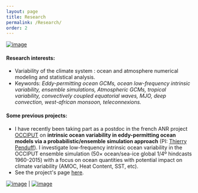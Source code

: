 ```yaml
---
layout: page
title: Research
permalink: /Research/
order: 2
---
```


[![image]({{site.baseurl}}/img/occischemewebsite_hiRes.png)](http://stephanieleroux.github.io/research) 

#### Research interests:
  - Variability of the climate system : ocean and atmosphere numerical modeling and statistical analysis. 
  - Keywords: *Eddy-permitting ocean GCMs, ocean low-frequency intrinsic variability, ensemble simulations, Atmospheric GCMs, tropical variability, convectively coupled equatorial waves, MJO, deep convection, west-african monsoon, teleconnexions.*

#### Some previous projects:
  - I have recently been taking part as a postdoc in the french ANR project [OCCIPUT](https://meom-group.github.io/projects/occiput/)  on  **intrinsic ocean variability in eddy-permitting ocean models via a probabilistic/ensemble simulation
approach** (PI: [Thierry Penduff](http://lgge.osug.fr/personnels/Penduff_Thierry)). I investigate low-frequency intrinsic ocean variability in the OCCIPUT ensemble simulation (50× ocean/sea-ice global 1/4º hindcasts 1960-2015) with a focus on ocean quantities with potential impact on climate variability 
 (AMOC, Heat Content, SST, etc).
 - See the project's page [here](https://meom-group.github.io/projects/occiput/).



[![image]({{site.baseurl}}/img/ensemble.png)](http://stephanieleroux.github.io/research) | [![image]({{site.baseurl}}/img/hires.png)](https://stephanieleroux.github.io)